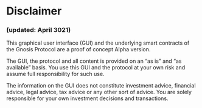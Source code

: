 # Disclaimer

### (updated: April 3021)

This graphical user interface (GUI) and the underlying smart contracts of the Gnosis Protocol are a proof of concept Alpha version. 

The GUI, the protocol and all content is provided on an “as is” and “as available” basis. You use this GUI and the protocol at your own risk and assume full responsibility for such use. 

The information on the GUI does not constitute investment advice, financial advice, legal advice, tax advice or any other sort of advice. You are solely responsible for your own investment decisions and transactions.
